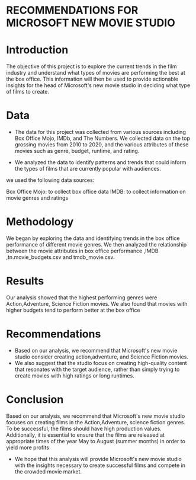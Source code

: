 # RECOMMENDATIONS FOR MICROSOFT NEW MOVIE STUDIO 


# Introduction
The objective of this project is to explore the current trends in the film industry and understand what types of movies are performing the best at the box office. This information will then be used to provide actionable insights for the head of Microsoft's new movie studio in deciding what type of films to create.

# Data
- The data for this project was collected from various sources including Box Office Mojo, IMDb, and The Numbers. We collected data on the top grossing movies from 2010 to 2020, and the various attributes of these movies such as genre, budget, runtime, and rating.

- We analyzed the data to identify patterns and trends that could inform the types of films that are currently popular with audiences.

we used the following data sources:

Box Office Mojo: to collect box office data
IMDB: to collect information on movie genres and ratings





# Methodology
We began by exploring the data and identifying trends in the box office performance of different movie genres. We then analyzed the relationship between the movie attributes in box office performance ,IMDB ,tn.movie_budgets.csv and tmdb_movie.csv.


# Results
Our analysis showed that the highest performing genres were Action,Adventure, Science Fiction movies. We also found that movies with higher budgets tend to perform better at the box office


# Recommendations
- Based on our analysis, we recommend that Microsoft's new movie studio consider creating action,adventure,  and Science Fiction movies.
- We also suggest that the studio focus on creating high-quality content that resonates with the target audience, rather than simply trying to create movies with high ratings or long runtimes.


# Conclusion
Based on our analysis, we recommend that Microsoft's new movie studio focuses on creating films in the Action,Adventure, science fiction genres. To be successful, the films should have high production values. Additionally, it is essential to ensure that the films  are released at appropriate times of the year May to August (summer months) in order to yield more profits

- We hope that this analysis will provide Microsoft's new movie studio with the insights necessary to create successful films and compete in the crowded movie market.




